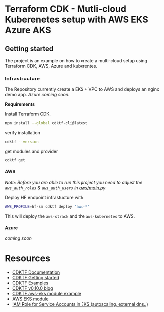 # Terraform CDK - Mutli-cloud Kuberenetes setup with AWS EKS Azure AKS

## Getting started

The project is an example on how to create a multi-cloud setup using Terraform CDK, AWS, Azure and kuberentes.

### Infrastructure

The Repository currently create a EKS + VPC to AWS and deploys an nginx demo app. _Azure coming soon._

**Requirements**

Install Terraform CDK. 
```Bash
npm install --global cdktf-cli@latest
```
verify installation
```bash
cdktf --version
```
get modules and provider
```bash
cdktf get
```

#### AWS

_Note: Before you are able to run this project you need to adjust the `aws_auth_roles` & `aws_auth_users` in [aws/main.py](./aws/main.py)_

Deploy HF endpoint infrastucture with
```bash
AWS_PROFILE=hf-sm cdktf deploy 'aws-*'
```
This will deploy the `aws-strack` and the `aws-kubernetes` to AWS.

#### Azure

_coming soon_

# Resources

* [CDKTF Documentation](https://www.terraform.io/cdktf)
* [CDKTF Getting started](https://learn.hashicorp.com/tutorials/terraform/cdktf?in=terraform/cdktf)
* [CDKTF Examples](https://github.com/hashicorp/terraform-cdk/tree/main/examples)
* [CDKTF v0.10.0 blog](https://www.hashicorp.com/blog/cdk-for-terraform-0-10-adds-multi-stack-deployments-and-more)
* [CDKTF aws-eks module example](https://github.com/hashicorp/terraform-cdk/blob/main/examples/typescript/aws-kubernetes/main.ts)
* [AWS EKS module](https://registry.terraform.io/modules/terraform-aws-modules/eks/aws/latest)
* [IAM Role for Service Accounts in EKS (autoscaling, external dns..)](https://github.com/terraform-aws-modules/terraform-aws-iam/tree/master/modules/iam-role-for-service-accounts-eks)
